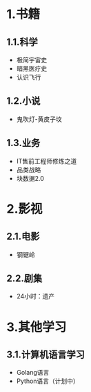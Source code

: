 # 1.书籍

## 1.1.科学

* 极简宇宙史
* 暗黑医疗史
* 认识飞行

## 1.2.小说

* 鬼吹灯-黄皮子坟

## 1.3.业务

* IT售前工程师修炼之道
* 品类战略
* 块数据2.0







# 2.影视

## 2.1.电影

* 钢锯岭

## 2.2.剧集

* 24小时：遗产




# 3.其他学习

## 3.1.计算机语言学习

* Golang语言
* Python语言（计划中）




